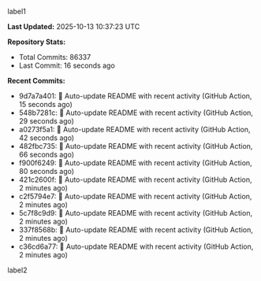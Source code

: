 
label1 
<!-- ACTIVITY_START -->
**Last Updated:** 2025-10-13 10:37:23 UTC

**Repository Stats:**
- Total Commits: 86337
- Last Commit: 16 seconds ago

**Recent Commits:**
- 9d7a7a401: 🤖 Auto-update README with recent activity (GitHub Action, 15 seconds ago)
- 548b7281c: 🤖 Auto-update README with recent activity (GitHub Action, 29 seconds ago)
- a0273f5a1: 🤖 Auto-update README with recent activity (GitHub Action, 42 seconds ago)
- 482fbc735: 🤖 Auto-update README with recent activity (GitHub Action, 66 seconds ago)
- f900f6249: 🤖 Auto-update README with recent activity (GitHub Action, 80 seconds ago)
- 421c2600f: 🤖 Auto-update README with recent activity (GitHub Action, 2 minutes ago)
- c2f5794e7: 🤖 Auto-update README with recent activity (GitHub Action, 2 minutes ago)
- 5c7f8c9d9: 🤖 Auto-update README with recent activity (GitHub Action, 2 minutes ago)
- 337f8568b: 🤖 Auto-update README with recent activity (GitHub Action, 2 minutes ago)
- c36cd6a77: 🤖 Auto-update README with recent activity (GitHub Action, 2 minutes ago)
<!-- ACTIVITY_END -->

label2
